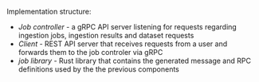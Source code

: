 Implementation structure:

* *Job controller* - a gRPC API server listening for requests regarding ingestion jobs, ingestion results and dataset requests
* *Client* - REST API server that receives requests from a user and forwards them to the job controler via gRPC
* *job library* - Rust library that contains the generated message and RPC definitions used by the the previous components


